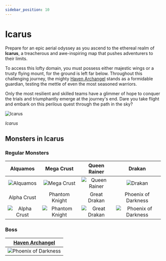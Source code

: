 ```yaml
---
sidebar_position: 10
---
```


# Icarus

Prepare for an epic aerial odyssey as you ascend to the ethereal realm of **Icarus**, a treacherous and awe-inspiring map that pushes adventurers to their limits.

To access this lofty domain, you must possess either majestic wings or a trusty flying mount, for the ground is left far below. Throughout this challenging journey, the mighty [Haven Archangel](/special-monsters/mini-bosses/haven-archangel) stands as a formidable guardian, testing the mettle of even the most seasoned warriors.

Only the most resilient and skilled teams have a glimmer of hope to conquer the trials and triumphantly emerge at the journey's end. Dare you take flight and embark on this perilous quest through the path in the sky?

![Icarus](/img/maps/icarus.webp)

_Icarus_

## Monsters in Icarus

### Regular Monsters

|                       Alquamos                       |                         Mega Crust                         |                      Queen Rainer                      |                                Drakan                                |
| :--------------------------------------------------: | :--------------------------------------------------------: | :----------------------------------------------------: | :------------------------------------------------------------------: |
|    ![Alquamos](/img/monsters/icarus/alquamos.jpg)    |     ![Mega Crust](/img/monsters/icarus/mega-crust.jpg)     | ![Queen Rainer](/img/monsters/icarus/queen-rainer.jpg) |              ![Drakan](/img/monsters/icarus/drakan.jpg)              |
|                     Alpha Crust                      |                       Phantom Knight                       |                      Great Drakan                      |                         Phoenix of Darkness                          |
| ![Alpha Crust](/img/monsters/icarus/alpha-crust.jpg) | ![Phantom Knight](/img/monsters/icarus/phantom-knight.jpg) | ![Great Drakan](/img/monsters/icarus/great-drakan.jpg) | ![Phoenix of Darkness](/img/monsters/icarus/phoenix-of-darkness.jpg) |

### Boss

|     [Haven Archangel](/special-monsters/mini-bosses/haven-archangel)     |
| :----------------------------------------------------------------------: |
| ![Phoenix of Darkness](/img/monsters/special/others/haven-archangel.jpg) |
